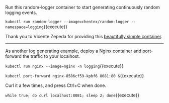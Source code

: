 Run this random-logger container to start generating continuously random logging events.

`kubectl run random-logger --image=chentex/random-logger --namespace=logging`{{execute}}

Thank you to Vicente Zepeda for providing this [beautifully simple container](https://github.com/chentex/random-logger).

-------

As another log generating example, deploy a Nginx container and port-forward the traffic to your localhost.

`kubectl run nginx --image=nginx -n logging`{{execute}}

`kubectl port-forward nginx-8586cf59-kpbf6 8081:80 &`{{execute}}

Curl it a few times, and press Ctrl+C when done.

`while true; do curl localhost:8081; sleep 2; done`{{execute}}